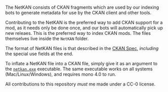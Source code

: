 The NetKAN consists of CKAN fragments which are used by our indexing bots to generate metadata for use by the CKAN client and other tools.

Contributing to the NetKAN is the preferred way to add CKAN support for a mod, as it needs only be done once, and our bots will automatically pick up new releaes.  This is the preferred way to index CKAN mods. The files themselves live inside the `NetKAN` folder.

The format of NetKAN files is that described in the [CKAN Spec](https://github.com/KSP-CKAN/CKAN/blob/master/Spec.md), *including* the special use fields at the end.

To inflate a NetKAN file into a CKAN file, simply give it as an argument to the [`netkan.exe`](https://github.com/KSP-CKAN/CKAN/releases) executable. The same executable works on all systems (Mac/Linux/Windows), and requires mono 4.0 to run.

All contributions to this repository *must* me made under a CC-0 license.
